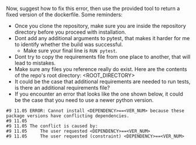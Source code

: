Now, suggest how to fix this error, then use the provided tool to return a fixed version of the dockerfile.
Some reminders:
- Once you clone the repository, make sure you are inside the repository directory before you proceed with installation.
- Dont add any additional arguments to pytest, that makes it harder for me to identify whether the build was successful.
    - Make sure your final line is `RUN pytest`.
- Dont try to copy the requirements file from one place to another, that will lead to mistakes.
- Make sure any files you reference really do exist. Here are the contents of the repo's root directory:
<ROOT_DIRECTORY>
- It could be the case that additional requirements are needed to run tests, is there an additional requirements file?
- If you encounter an error that looks like the one shown below, it could be the case that you need to use a newer python version.
```
#9 11.05 ERROR: Cannot install <DEPENDENCY>==<VER_NUM> because these package versions have conflicting dependencies.
#9 11.05 
#9 11.05 The conflict is caused by:
#9 11.05     The user requested <DEPENDENCY>==<VER_NUM>
#9 11.05     The user requested (constraint) <DEPENDENCY>==<VER_NUM>
```